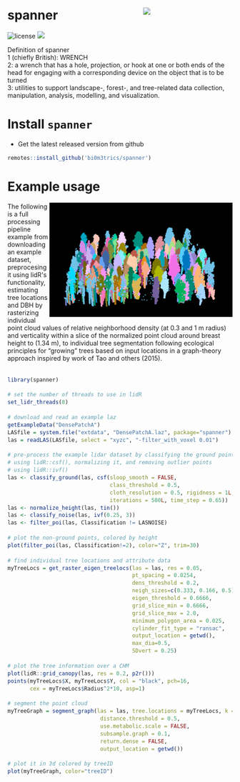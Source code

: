 # spanner <img src="https://github.com/bi0m3trics/spanner/blob/master/img/snapper_hex_logo.png" width="200" align="right"/>
![license](https://img.shields.io/badge/Licence-GPL--3-blue.svg) 
[![](https://www.r-pkg.org/badges/version/spanner)](https://cran.r-project.org/package=spanner)

Definition of spanner
<br/>1 (chiefly British): WRENCH
<br/>2: a wrench that has a hole, projection, or hook at one or both ends of the head for engaging with a corresponding device on the object that is to be turned
<br/>3: utilities to support landscape-, forest-, and tree-related data collection, manipulation, analysis, modelling, and visualization. 

# Install `spanner`

* Get the latest released version from github

```r
remotes::install_github('bi0m3trics/spanner')
```

# Example usage

<img align="right" src="./img/graph.gif">

The following is a full processing pipeline example from downloading an example dataset, preprocesing it using lidR's functionality, estimating tree locations and DBH by rasterizing individual point cloud values of relative neighborhood density (at 0.3 and 1 m radius) and verticality within a slice of the normalized point cloud around breast height to 
(1.34 m), to individual tree segmentation following ecological principles for “growing” trees based on input locations in a graph-theory approach inspired by work of Tao and others (2015).<br/><br/>

```r
library(spanner)

# set the number of threads to use in lidR
set_lidr_threads(8)

# download and read an example laz
getExampleData("DensePatchA")
LASfile = system.file("extdata", "DensePatchA.laz", package="spanner")
las = readLAS(LASfile, select = "xyzc", "-filter_with_voxel 0.01")

# pre-process the example lidar dataset by classifying the ground points
# using lidR::csf(), normalizing it, and removing outlier points 
# using lidR::ivf()
las <- classify_ground(las, csf(sloop_smooth = FALSE, 
                                class_threshold = 0.5,
                                cloth_resolution = 0.5, rigidness = 1L, 
                                iterations = 500L, time_step = 0.65))
las <- normalize_height(las, tin())
las <- classify_noise(las, ivf(0.25, 3))
las <- filter_poi(las, Classification != LASNOISE)

# plot the non-ground points, colored by height
plot(filter_poi(las, Classification!=2), color="Z", trim=30)

# find individual tree locations and attribute data
myTreeLocs = get_raster_eigen_treelocs(las = las, res = 0.05, 
                                       pt_spacing = 0.0254, 
                                       dens_threshold = 0.2, 
                                       neigh_sizes=c(0.333, 0.166, 0.5), 
                                       eigen_threshold = 0.6666, 
                                       grid_slice_min = 0.6666, 
                                       grid_slice_max = 2.0,
                                       minimum_polygon_area = 0.025, 
                                       cylinder_fit_type = "ransac", 
                                       output_location = getwd(), 
                                       max_dia=0.5, 
                                       SDvert = 0.25)

# plot the tree information over a CHM
plot(lidR::grid_canopy(las, res = 0.2, p2r()))
points(myTreeLocs$X, myTreeLocs$Y, col = "black", pch=16, 
       cex = myTreeLocs$Radius^2*10, asp=1)

# segment the point cloud 
myTreeGraph = segment_graph(las = las, tree.locations = myTreeLocs, k = 50, 
                             distance.threshold = 0.5,
                             use.metabolic.scale = FALSE, 
                             subsample.graph = 0.1, 
                             return.dense = FALSE,
                             output_location = getwd())

# plot it in 3d colored by treeID
plot(myTreeGraph, color="treeID")
```
